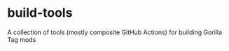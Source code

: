 # build-tools
A collection of tools (mostly composite GitHub Actions) for building Gorilla Tag mods
